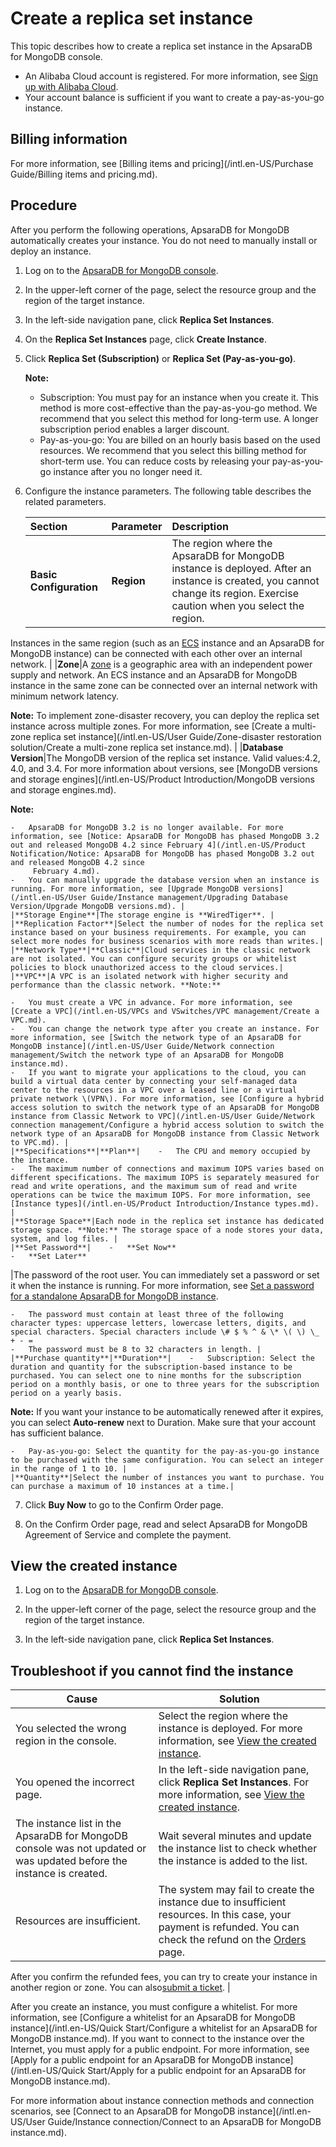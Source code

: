 # Create a replica set instance

This topic describes how to create a replica set instance in the ApsaraDB for MongoDB console.

-   An Alibaba Cloud account is registered. For more information, see [Sign up with Alibaba Cloud](https://www.alibabacloud.com/help/zh/doc-detail/50482.htm).
-   Your account balance is sufficient if you want to create a pay-as-you-go instance.

## Billing information

For more information, see [Billing items and pricing](/intl.en-US/Purchase Guide/Billing items and pricing.md).

## Procedure

After you perform the following operations, ApsaraDB for MongoDB automatically creates your instance. You do not need to manually install or deploy an instance.

1.  Log on to the [ApsaraDB for MongoDB console](https://mongodb.console.aliyun.com/).

2.  In the upper-left corner of the page, select the resource group and the region of the target instance.

3.  In the left-side navigation pane, click **Replica Set Instances**.

4.  On the **Replica Set Instances** page, click **Create Instance**.

5.  Click **Replica Set \(Subscription\)** or **Replica Set \(Pay-as-you-go\)**.

    **Note:**

    -   Subscription: You must pay for an instance when you create it. This method is more cost-effective than the pay-as-you-go method. We recommend that you select this method for long-term use. A longer subscription period enables a larger discount.
    -   Pay-as-you-go: You are billed on an hourly basis based on the used resources. We recommend that you select this billing method for short-term use. You can reduce costs by releasing your pay-as-you-go instance after you no longer need it.
6.  Configure the instance parameters. The following table describes the related parameters.

    |Section|Parameter|Description|
    |:------|:--------|:----------|
    |**Basic Configuration**|**Region**|The region where the ApsaraDB for MongoDB instance is deployed. After an instance is created, you cannot change its region. Exercise caution when you select the region.

Instances in the same region \(such as an [ECS](~~25367~~) instance and an ApsaraDB for MongoDB instance\) can be connected with each other over an internal network. |
    |**Zone**|A [zone](~~40654~~) is a geographic area with an independent power supply and network. An ECS instance and an ApsaraDB for MongoDB instance in the same zone can be connected over an internal network with minimum network latency.

**Note:** To implement zone-disaster recovery, you can deploy the replica set instance across multiple zones. For more information, see [Create a multi-zone replica set instance](/intl.en-US/User Guide/Zone-disaster restoration solution/Create a multi-zone replica set instance.md). |
    |**Database Version**|The MongoDB version of the replica set instance. Valid values:4.2, 4.0, and 3.4. For more information about versions, see [MongoDB versions and storage engines](/intl.en-US/Product Introduction/MongoDB versions and storage engines.md).

**Note:**

    -   ApsaraDB for MongoDB 3.2 is no longer available. For more information, see [Notice: ApsaraDB for MongoDB has phased MongoDB 3.2 out and released MongoDB 4.2 since February 4](/intl.en-US/Product Notification/Notice: ApsaraDB for MongoDB has phased MongoDB 3.2 out and released MongoDB 4.2 since
         February 4.md).
    -   You can manually upgrade the database version when an instance is running. For more information, see [Upgrade MongoDB versions](/intl.en-US/User Guide/Instance management/Upgrading Database Version/Upgrade MongoDB versions.md). |
    |**Storage Engine**|The storage engine is **WiredTiger**. |
    |**Replication Factor**|Select the number of nodes for the replica set instance based on your business requirements. For example, you can select more nodes for business scenarios with more reads than writes.|
    |**Network Type**|**Classic**|Cloud services in the classic network are not isolated. You can configure security groups or whitelist policies to block unauthorized access to the cloud services.|
    |**VPC**|A VPC is an isolated network with higher security and performance than the classic network. **Note:**

    -   You must create a VPC in advance. For more information, see [Create a VPC](/intl.en-US/VPCs and VSwitches/VPC management/Create a VPC.md).
    -   You can change the network type after you create an instance. For more information, see [Switch the network type of an ApsaraDB for MongoDB instance](/intl.en-US/User Guide/Network connection management/Switch the network type of an ApsaraDB for MongoDB instance.md).
    -   If you want to migrate your applications to the cloud, you can build a virtual data center by connecting your self-managed data center to the resources in a VPC over a leased line or a virtual private network \(VPN\). For more information, see [Configure a hybrid access solution to switch the network type of an ApsaraDB for MongoDB instance from Classic Network to VPC](/intl.en-US/User Guide/Network connection management/Configure a hybrid access solution to switch the network type of an ApsaraDB for MongoDB instance from Classic Network to VPC.md). |
    |**Specifications**|**Plan**|    -   The CPU and memory occupied by the instance.
    -   The maximum number of connections and maximum IOPS varies based on different specifications. The maximum IOPS is separately measured for read and write operations, and the maximum sum of read and write operations can be twice the maximum IOPS. For more information, see [Instance types](/intl.en-US/Product Introduction/Instance types.md). |
    |**Storage Space**|Each node in the replica set instance has dedicated storage space. **Note:** The storage space of a node stores your data, system, and log files. |
    |**Set Password**|    -   **Set Now**
    -   **Set Later**
|The password of the root user. You can immediately set a password or set it when the instance is running. For more information, see [Set a password for a standalone ApsaraDB for MongoDB instance]().

    -   The password must contain at least three of the following character types: uppercase letters, lowercase letters, digits, and special characters. Special characters include \# $ % ^ & \* \( \) \_ + - =
    -   The password must be 8 to 32 characters in length. |
    |**Purchase quantity**|**Duration**|    -   Subscription: Select the duration and quantity for the subscription-based instance to be purchased. You can select one to nine months for the subscription period on a monthly basis, or one to three years for the subscription period on a yearly basis.

**Note:** If you want your instance to be automatically renewed after it expires, you can select **Auto-renew** next to Duration. Make sure that your account has sufficient balance.

    -   Pay-as-you-go: Select the quantity for the pay-as-you-go instance to be purchased with the same configuration. You can select an integer in the range of 1 to 10. |
    |**Quantity**|Select the number of instances you want to purchase. You can purchase a maximum of 10 instances at a time.|

7.  Click **Buy Now** to go to the Confirm Order page.

8.  On the Confirm Order page, read and select ApsaraDB for MongoDB Agreement of Service and complete the payment.


## View the created instance

1.  Log on to the [ApsaraDB for MongoDB console](https://mongodb.console.aliyun.com/).

2.  In the upper-left corner of the page, select the resource group and the region of the target instance.

3.  In the left-side navigation pane, click **Replica Set Instances**.


## Troubleshoot if you cannot find the instance

|Cause|Solution|
|-----|--------|
|You selected the wrong region in the console.|Select the region where the instance is deployed. For more information, see [View the created instance](#section_egw_cbh_blu).|
|You opened the incorrect page.|In the left-side navigation pane, click **Replica Set Instances**. For more information, see [View the created instance](#section_egw_cbh_blu).|
|The instance list in the ApsaraDB for MongoDB console was not updated or was updated before the instance is created.|Wait several minutes and update the instance list to check whether the instance is added to the list.|
|Resources are insufficient.|The system may fail to create the instance due to insufficient resources. In this case, your payment is refunded. You can check the refund on the [Orders](https://expense.console.aliyun.com/#/order/list/) page.

After you confirm the refunded fees, you can try to create your instance in another region or zone. You can also[submit a ticket](https://workorder-intl.console.aliyun.com/console.htm#/ticket/createIndex). |

After you create an instance, you must configure a whitelist. For more information, see [Configure a whitelist for an ApsaraDB for MongoDB instance](/intl.en-US/Quick Start/Configure a whitelist for an ApsaraDB for MongoDB instance.md). If you want to connect to the instance over the Internet, you must apply for a public endpoint. For more information, see [Apply for a public endpoint for an ApsaraDB for MongoDB instance](/intl.en-US/Quick Start/Apply for a public endpoint for an ApsaraDB for MongoDB instance.md).

For more information about instance connection methods and connection scenarios, see [Connect to an ApsaraDB for MongoDB instance](/intl.en-US/User Guide/Instance connection/Connect to an ApsaraDB for MongoDB instance.md).

